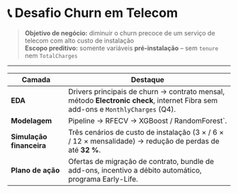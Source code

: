 # 📞 Desafio Churn em Telecom

> **Objetivo de negócio:** diminuir o churn precoce de um serviço de telecom com alto custo de instalação  
> **Escopo preditivo:** somente variáveis **pré-instalação** – sem `tenure` nem `TotalCharges`

---

| Camada | Destaque |
|--------|----------|
| **EDA** | Drivers principais de churn → contrato mensal, método **Electronic check**, internet Fibra sem add-ons e `MonthlyCharges` (Q4). |
| **Modelagem** | Pipeline  → RFECV → XGBoost / RandomForest`. |
| **Simulação financeira** | Três cenários de custo de instalação (3 × / 6 × / 12 × mensalidade) → redução de perdas de até **32 %**. |
| **Plano de ação** | Ofertas de migração de contrato, bundle de add-ons, incentivo a débito automático, programa Early-Life. |


